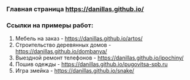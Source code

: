 ### Главная страница https://danillas.github.io/

### Ссылки на примеры работ:

1. Мебель на заказ - https://danillas.github.io/artos/
2. Строительство деревянных домов - https://danillas.github.io/dombanya/
3. Выездной ремонт телефонов - https://danillas.github.io/ipochiny/
4. Пошив одежды - https://danillas.github.io/pugovitsa-spb.ru
5. Игра змейка - https://danillas.github.io/snake/
